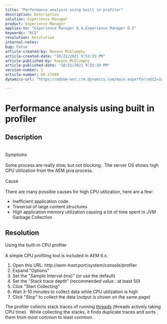 ```yaml
---
title: "Performance analysis using built in profiler"
description: Description
solution: Experience Manager
product: Experience Manager
applies-to: "Experience Manager 6.4,Experience Manager 6.5"
keywords: "KCS"
resolution: Resolution
internal-notes: 
bug: False
article-created-by: Roxann McGlumphy
article-created-date: "10/21/2021 9:53:33 PM"
article-published-by: Roxann McGlumphy
article-published-date: "10/21/2021 9:55:39 PM"
version-number: 1
article-number: KA-17499
dynamics-url: "https://adobe-ent.crm.dynamics.com/main.aspx?forceUCI=1&pagetype=entityrecord&etn=knowledgearticle&id=05e3864f-b932-ec11-b6e5-000d3a5ba97a"

---
```

# Performance analysis using built in profiler

## Description

<br>Symptoms<br><br>
Some process are really slow, but not blocking.  The server OS shows high CPU utilization from the AEM java process.
<br><br>Cause<br><br>
There are many possible causes for high CPU utilization, here are a few:

- Inefficient application code
- Traversal of large content structures
- High application memory utilization causing a lot of time spent in JVM Garbage Collection



## Resolution

Using the built-in CPU profiler<br><br>
A simple CPU profiling tool is included in AEM 6.x.

1. Open this URL: http://*aem-host:port*/system/console/profiler
2. Expand "Options"
3. Set the "Sample Interval (ms)" (or use the default)
4. Set the "Stack trace depth" (recommended value : at least 50)
5. Click "Start Collecting"
6. Wait 3-10 minutes to collect data while CPU utilization is high
7. Click "Stop" to collect the data (output is shown on the same page)


The profiler collects stack traces of running [threads](https://docs.oracle.com/javase/tutorial/essential/concurrency/threads.html) (threads actively taking CPU time).  While collecting the stacks, it finds duplicate traces and sorts them from most common to least common.
